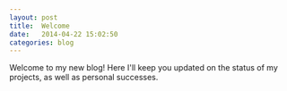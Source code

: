 ```yaml
---
layout: post
title:  Welcome
date:   2014-04-22 15:02:50
categories: blog
---
```


Welcome to my new blog! Here I'll keep you updated on the status of my projects, as well as personal successes.